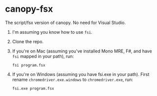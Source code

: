 canopy-fsx
==========

The script/fsx version of canopy. No need for Visual Studio.

1. I'm assuming you know how to use `fsi`.

2. Clone the repo.

3. If you're on Mac (assuming you've installed Mono MRE, F#, and have `fsi` mapped in your path), run:

    `fsi program.fsx`
    
4. If you're on Windows (assuming you have fsi.exe in your path). First rename `chromedriver.exe.windows` to `chromedriver.exe`, run:

    `fsi.exe program.fsx`
    
